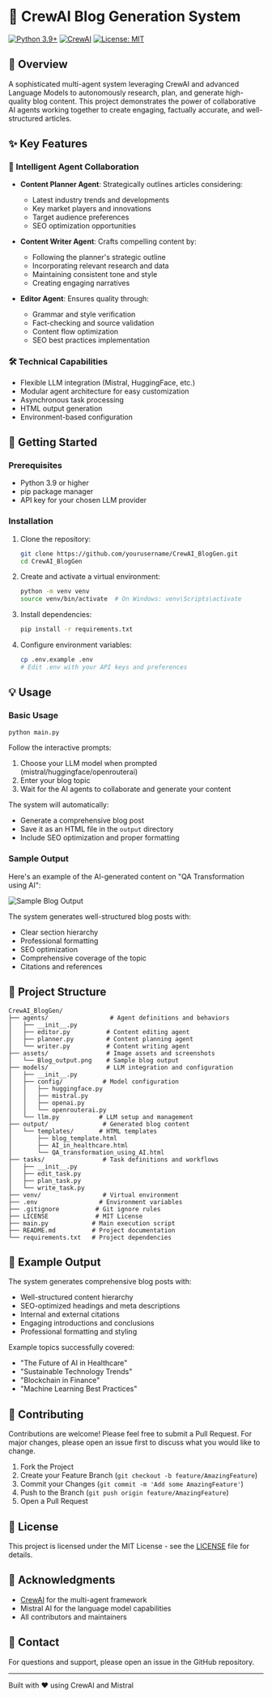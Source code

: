 # 🤖 CrewAI Blog Generation System

[![Python 3.9+](https://img.shields.io/badge/python-3.9+-blue.svg)](https://www.python.org/downloads/)
[![CrewAI](https://img.shields.io/badge/CrewAI-Powered-orange)](https://github.com/joaomdmoura/crewAI)
[![License: MIT](https://img.shields.io/badge/License-MIT-yellow.svg)](https://opensource.org/licenses/MIT)

## 🌟 Overview

A sophisticated multi-agent system leveraging CrewAI and advanced Language Models to autonomously research, plan, and generate high-quality blog content. This project demonstrates the power of collaborative AI agents working together to create engaging, factually accurate, and well-structured articles.

## ✨ Key Features

### 🎯 Intelligent Agent Collaboration
- **Content Planner Agent**: Strategically outlines articles considering:
  - Latest industry trends and developments
  - Key market players and innovations
  - Target audience preferences
  - SEO optimization opportunities

- **Content Writer Agent**: Crafts compelling content by:
  - Following the planner's strategic outline
  - Incorporating relevant research and data
  - Maintaining consistent tone and style
  - Creating engaging narratives

- **Editor Agent**: Ensures quality through:
  - Grammar and style verification
  - Fact-checking and source validation
  - Content flow optimization
  - SEO best practices implementation

### 🛠️ Technical Capabilities
- Flexible LLM integration (Mistral, HuggingFace, etc.)
- Modular agent architecture for easy customization
- Asynchronous task processing
- HTML output generation
- Environment-based configuration

## 🚀 Getting Started

### Prerequisites
- Python 3.9 or higher
- pip package manager
- API key for your chosen LLM provider

### Installation

1. Clone the repository:
   ```bash
   git clone https://github.com/yourusername/CrewAI_BlogGen.git
   cd CrewAI_BlogGen
   ```

2. Create and activate a virtual environment:
   ```bash
   python -m venv venv
   source venv/bin/activate  # On Windows: venv\Scripts\activate
   ```

3. Install dependencies:
   ```bash
   pip install -r requirements.txt
   ```

4. Configure environment variables:
   ```bash
   cp .env.example .env
   # Edit .env with your API keys and preferences
   ```

## 💡 Usage

### Basic Usage
```bash
python main.py
```

Follow the interactive prompts:
1. Choose your LLM model when prompted (mistral/huggingface/openrouterai)
2. Enter your blog topic
3. Wait for the AI agents to collaborate and generate your content

The system will automatically:
- Generate a comprehensive blog post
- Save it as an HTML file in the `output` directory
- Include SEO optimization and proper formatting

### Sample Output

Here's an example of the AI-generated content on "QA Transformation using AI":

![Sample Blog Output](assets/Blog_output.png)

The system generates well-structured blog posts with:
- Clear section hierarchy
- Professional formatting
- SEO optimization
- Comprehensive coverage of the topic
- Citations and references

## 📁 Project Structure

```
CrewAI_BlogGen/
├── agents/                 # Agent definitions and behaviors
│   ├── __init__.py
│   ├── editor.py          # Content editing agent
│   ├── planner.py         # Content planning agent
│   └── writer.py          # Content writing agent
├── assets/                # Image assets and screenshots
│   └── Blog_output.png    # Sample blog output
├── models/                # LLM integration and configuration
│   ├── __init__.py
│   ├── config/           # Model configuration
│   │   ├── huggingface.py
│   │   ├── mistral.py
│   │   ├── openai.py
│   │   └── openrouterai.py
│   └── llm.py           # LLM setup and management
├── output/               # Generated blog content
│   └── templates/       # HTML templates
│       ├── blog_template.html
│       ├── AI_in_healthcare.html
│       └── QA_transformation_using_AI.html
├── tasks/                # Task definitions and workflows
│   ├── __init__.py
│   ├── edit_task.py
│   ├── plan_task.py
│   └── write_task.py
├── venv/                 # Virtual environment
├── .env                 # Environment variables
├── .gitignore          # Git ignore rules
├── LICENSE             # MIT License
├── main.py            # Main execution script
├── README.md          # Project documentation
└── requirements.txt   # Project dependencies
```

## 🎯 Example Output

The system generates comprehensive blog posts with:
- Well-structured content hierarchy
- SEO-optimized headings and meta descriptions
- Internal and external citations
- Engaging introductions and conclusions
- Professional formatting and styling

Example topics successfully covered:
- "The Future of AI in Healthcare"
- "Sustainable Technology Trends"
- "Blockchain in Finance"
- "Machine Learning Best Practices"

## 🤝 Contributing

Contributions are welcome! Please feel free to submit a Pull Request. For major changes, please open an issue first to discuss what you would like to change.

1. Fork the Project
2. Create your Feature Branch (`git checkout -b feature/AmazingFeature`)
3. Commit your Changes (`git commit -m 'Add some AmazingFeature'`)
4. Push to the Branch (`git push origin feature/AmazingFeature`)
5. Open a Pull Request

## 📝 License

This project is licensed under the MIT License - see the [LICENSE](LICENSE) file for details.

## 🙏 Acknowledgments

- [CrewAI](https://github.com/joaomdmoura/crewAI) for the multi-agent framework
- Mistral AI for the language model capabilities
- All contributors and maintainers

## 📧 Contact

For questions and support, please open an issue in the GitHub repository.

---
Built with ❤️ using CrewAI and Mistral